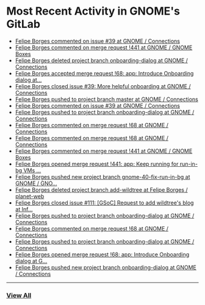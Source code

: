 # Most Recent Activity in GNOME's GitLab

<!-- BLOG-POST-LIST:START -->
- [Felipe Borges commented on issue #39 at GNOME / Connections](https://gitlab.gnome.org/GNOME/connections/-/issues/39#note_1183321)
- [Felipe Borges commented on merge request !441 at GNOME / GNOME Boxes](https://gitlab.gnome.org/GNOME/gnome-boxes/-/merge_requests/441#note_1183287)
- [Felipe Borges deleted project branch onboarding-dialog at GNOME / Connections](https://gitlab.gnome.org/GNOME/connections/-/commits/onboarding-dialog)
- [Felipe Borges accepted merge request !68: app: Introduce Onboarding dialog at...](https://gitlab.gnome.org/GNOME/connections/-/merge_requests/68)
- [Felipe Borges closed issue #39: More helpful onboarding at GNOME / Connections](https://gitlab.gnome.org/GNOME/connections/-/issues/39)
- [Felipe Borges pushed to project branch master at GNOME / Connections](https://gitlab.gnome.org/GNOME/connections/-/compare/92d6701386b8e3b2efa288f1d78cc8d12e999b2c...7012c50d6b9ef7d8528531bbd485e70807fad77e)
- [Felipe Borges commented on issue #39 at GNOME / Connections](https://gitlab.gnome.org/GNOME/connections/-/issues/39#note_1183283)
- [Felipe Borges pushed to project branch onboarding-dialog at GNOME / Connections](https://gitlab.gnome.org/GNOME/connections/-/compare/3f9b5cd563926573f8083379efca20e2eb839db0...7012c50d6b9ef7d8528531bbd485e70807fad77e)
- [Felipe Borges commented on merge request !68 at GNOME / Connections](https://gitlab.gnome.org/GNOME/connections/-/merge_requests/68#note_1183279)
- [Felipe Borges commented on merge request !68 at GNOME / Connections](https://gitlab.gnome.org/GNOME/connections/-/merge_requests/68#note_1183276)
- [Felipe Borges commented on merge request !441 at GNOME / GNOME Boxes](https://gitlab.gnome.org/GNOME/gnome-boxes/-/merge_requests/441#note_1183255)
- [Felipe Borges opened merge request !441: app: Keep running for run-in-bg VMs ...](https://gitlab.gnome.org/GNOME/gnome-boxes/-/merge_requests/441)
- [Felipe Borges pushed new project branch gnome-40-fix-run-in-bg at GNOME / GNO...](https://gitlab.gnome.org/GNOME/gnome-boxes/-/commits/gnome-40-fix-run-in-bg)
- [Felipe Borges deleted project branch add-wildtree at Felipe Borges / planet-web](https://gitlab.gnome.org/felipeborges/planet-web/-/commits/add-wildtree)
- [Felipe Borges closed issue #111: [GSoC] Request to add wildtree&#39;s blog at Inf...](https://gitlab.gnome.org/Infrastructure/planet-web/-/issues/111)
- [Felipe Borges pushed to project branch onboarding-dialog at GNOME / Connections](https://gitlab.gnome.org/GNOME/connections/-/compare/0b148d8323a364108f6ed9c8d3b0db8b70a72edb...3f9b5cd563926573f8083379efca20e2eb839db0)
- [Felipe Borges commented on merge request !68 at GNOME / Connections](https://gitlab.gnome.org/GNOME/connections/-/merge_requests/68#note_1182602)
- [Felipe Borges pushed to project branch onboarding-dialog at GNOME / Connections](https://gitlab.gnome.org/GNOME/connections/-/compare/ab17bfbaa4918e7c7808278618be70c400c0cc4b...0b148d8323a364108f6ed9c8d3b0db8b70a72edb)
- [Felipe Borges opened merge request !68: app: Introduce Onboarding dialog at G...](https://gitlab.gnome.org/GNOME/connections/-/merge_requests/68)
- [Felipe Borges pushed new project branch onboarding-dialog at GNOME / Connections](https://gitlab.gnome.org/GNOME/connections/-/commits/onboarding-dialog)
<!-- BLOG-POST-LIST:END -->

___

### [View All](https://gitlab.gnome.org/users/felipeborges/activity)
